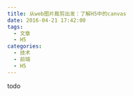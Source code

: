 ```yaml
---
title: 从web图片裁剪出发：了解H5中的canvas
date: 2016-04-21 17:42:00
tags:
  - 文章
  - H5
categories:
  - 技术
  - 前端
  - H5
---
```


todo
